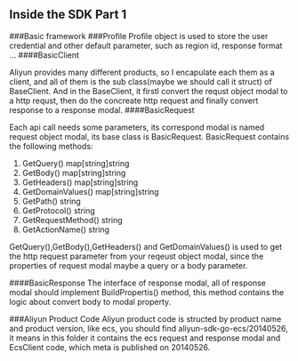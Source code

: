 ## Inside the SDK Part 1
###Basic framework
###Profile
Profile object is used to store the user credential and other default parameter, such as region id, response format ...
####BasicClient

Aliyun provides many different products, so I encapulate each them as a client, and all of them is the sub class(maybe we should call it struct) of BaseClient.
And in the BaseClient, it firstl convert the requst object modal to a http requst, then do the concreate http request and finally convert response to a response modal.
####BasicRequest

Each api call needs some parameters, its correspond modal is named request object modal, its base class is BasicRequest.
BasicRequest contains the following methods:
1.  GetQuery() map[string]string
1.	GetBody() map[string]string
1.	GetHeaders() map[string]string
1.	GetDomainValues() map[string]string
1.	GetPath() string
1.	GetProtocol() string
1.	GetRequestMethod() string
1.	GetActionName() string

GetQuery(),GetBody(),GetHeaders() and GetDomainValues() is used to get the http request parameter from your reqeust object modal, since the properties of request modal maybe a query or a body parameter.

####BasicResponse
The interface of response modal, all of response modal   should  implement BuildPropertis() method, this method contains the logic about convert body to modal property.

###Aliyun Product Code
Aliyun product code is structed by product name and product version, like ecs, you should find  aliyun-sdk-go-ecs/20140526, it means in this folder it contains the ecs request and response modal and EcsClient code, which meta is 
published on 20140526.






